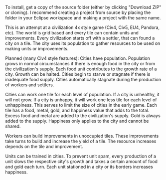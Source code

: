 To install, get a copy of the source folder (either by clicking "Download ZIP" or cloning). I recommend creating a project from source by placing the folder in your Eclipse workspace and making a project with the same name.

This is an attempt at a civilization 4x style game (Civ4, Civ5, EU4, Pandora, etc). The world is grid based and every tile can contain units and improvements. Every civilization starts off with a settler, that can found a city on a tile. The city uses its population to gather resources to be used on making units or improvements.

Planned (many Civ4 style features):
Cities have population. Population grows in normal circumstances if there is enough food in the city or from the civilization's supply. Each food unit contributes to the growth rate of a city. Growth can be halted. Cities begin to starve or stagnate if there is inadequate food supply. Cities automatically stagnate during the production of workers and settlers.

Cities can work one tile for each level of population. If a city is unhealthy, it will not grow. If a city is unhappy, it will work one less tile for each level of unhappiness. This serves to limit the size of cities in the early game. Each tile has a food, metal, gold, and happiness value that adds to the total. Excess food and metal are added to the civilization's supply. Gold is always added to the supply. Happiness only applies to the city and cannot be shared.

Workers can build improvements in unoccupied tiles. These improvements take turns to build and increase the yield of a tile. The resource increases depends on the tile and improvement.

Units can be trained in cities. To prevent unit spam, every production of a unit slows the respective city's growth and takes a certain amount of food and gold each turn. Each unit stationed in a city or its borders increases happiness.

